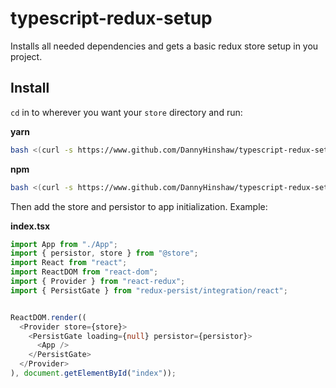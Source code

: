 # typescript-redux-setup

Installs all needed dependencies and gets a basic redux store setup in you project.

## Install

`cd` in to wherever you want your `store` directory and run:

**yarn**
```bash
bash <(curl -s https://www.github.com/DannyHinshaw/typescript-redux-setup/yarn.sh)
```

**npm**
```bash
bash <(curl -s https://www.github.com/DannyHinshaw/typescript-redux-setup/npm.sh)
```

Then add the store and persistor to app initialization. Example:

**index.tsx**

```typescript jsx
import App from "./App";
import { persistor, store } from "@store";
import React from "react";
import ReactDOM from "react-dom";
import { Provider } from "react-redux";
import { PersistGate } from "redux-persist/integration/react";


ReactDOM.render((
  <Provider store={store}>
    <PersistGate loading={null} persistor={persistor}>
      <App />
    </PersistGate>
  </Provider>
), document.getElementById("index"));

```
